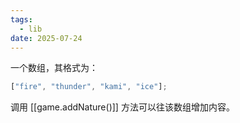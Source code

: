 ```yaml
---
tags:
  - lib
date: 2025-07-24
---
```

一个数组，其格式为：

``` js
["fire", "thunder", "kami", "ice"];
```

调用 [[game.addNature()]] 方法可以往该数组增加内容。